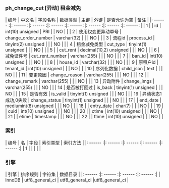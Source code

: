 ### ph_change_cut [异动] 租金减免
|  编号  |  中文名  |  字段名称  |  数据类型  |  主键  |  外键  |  是否允许为空  |  备注  |
|: ------ :|: ------ :|: ------ :|: ------ :|: ------ :|: ------ :|: ------ :|: ------ :|
| 1 |  | id | int(10) unsigned | PRI |  | NO |  |
| 2 | 使用权变更异动单号 | change_order_number | varchar(32) |  |  | NO |  |
| 3 | 流程id | process_id | tinyint(2) unsigned |  |  | NO |  |
| 4 | 租金减免类型 | cut_type | tinyint(1) unsigned |  |  | NO |  |
| 5 |  | cut_rent | decimal(10,2) unsigned |  |  | NO |  |
| 6 | 减免证件号 | cut_rent_number | varchar(255) |  |  | NO |  |
| 7 |  | ban_id | int(10) unsigned |  |  | NO |  |
| 8 |  | house_id | varchar(32) |  |  | NO |  |
| 9 | 原租户id | tenant_id | int(10) unsigned |  |  | NO |  |
| 10 | 序列化数据 | child_json | text |  |  | NO |  |
| 11 | 变更原因 | change_reason | varchar(255) |  |  | NO |  |
| 12 |  | change_remark | varchar(255) |  |  | NO |  |
| 13 | 异动附件 | change_imgs | varchar(255) |  |  | NO |  |
| 14 | 是否被打回过 | is_back | tinyint(1) unsigned |  |  | NO |  |
| 15 | 是否有效 | is_valid | tinyint(1) unsigned |  |  | NO |  |
| 16 | 异动状态1成功,0失败 | change_status | tinyint(1) unsigned |  |  | NO |  |
| 17 |  | end_date | mediumint(8) unsigned |  |  | NO |  |
| 18 |  | entry_date | char(7) |  |  | NO |  |
| 19 |  | cuid | int(10) unsigned |  |  | NO |  |
| 20 |  | ctime | int(10) unsigned |  |  | NO |  |
| 21 |  | etime | timestamp |  |  | NO |  |
| 22 |  | ftime | int(10) unsigned |  |  | NO |  |

### 索引

|  编号  |  名  |  字段  |  索引类型  |  索引方法  |
|: ------ :|: ------ :|: ------ :|: ------ :|: ------ :|
|   1 |    |    |    |    |

### 引擎

|  引擎  |  排序规则  |  字符集  |  数据目录  |
|: ------ :|: ------ :|: ------ :|: ------ :|
| InnoDB | utf8_general_ci | utf8_general_ci |utf8_general_ci |
